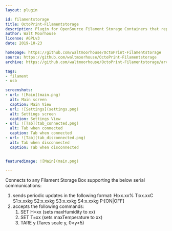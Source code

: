 ```yaml
---
layout: plugin

id: filamentstorage  
title: OctoPrint-Filamentstorage  
description: Plugin for OpenSource Filament Storage Containers that report Temp, Humidity, and scale values over USB.  
author: Walt Moorhouse  
license: AGPLv3  
date: 2019-10-23

homepage: https://github.com/waltmoorhouse/OctoPrint-Filamentstorage  
source: https://github.com/waltmoorhouse/OctoPrint-Filamentstorage  
archive: https://github.com/waltmoorhouse/OctoPrint-Filamentstorage/archive/master.zip

tags:
- filament
- usb

screenshots:
- url: ![Main](main.png)
  alt: Main screen  
  caption: Main View  
- url: ![Settings](settings.png)
  alt: Settings screen  
  caption: Settings View  
- url: ![Tab](tab_connected.png)
  alt: Tab when connected  
  caption: Tab when connected  
- url: ![Tab](tab_disconnected.png)
  alt: Tab when disconnected  
  caption: Tab when disconnected


featuredimage: ![Main](main.png)

---
```


Connects to any Filament Storage Box supporting the below serial communications:
1) sends periodic updates in the following format: 
    H:xx.xx% T:xx.xxC S1:x.xxkg S2:x.xxkg S3:x.xxkg S4:x.xxkg P:\[ON|OFF\]
1) accepts the following commands:
    1) SET H=xx (sets maxHumidity to xx)
    1) SET T=xx (sets maxTemperature to xx)
    1) TARE y (Tares scale y, 0<y<5)
